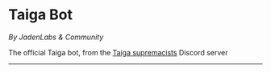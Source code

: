 # Taiga Bot

_By JadenLabs & Community_

The official Taiga bot, from the [Taiga supremacists](https://discord.gg/9F5npU4Jya) Discord server

---

<!-- TODO: Add startup instructions -->
